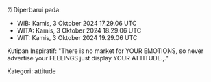 ⏰ Diperbarui pada:
- WIB: Kamis, 3 Oktober 2024 17.29.06 UTC
- WITA: Kamis, 3 Oktober 2024 18.29.06 UTC
- WIT: Kamis, 3 Oktober 2024 19.29.06 UTC

Kutipan Inspiratif:
"There is no market for YOUR EMOTIONS, so never advertise your FEELINGS just display YOUR ATTITUDE.,."


Kategori: attitude

